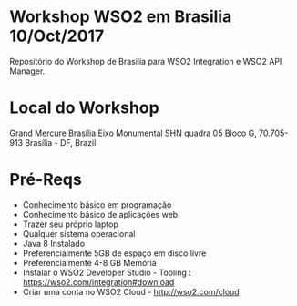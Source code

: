 # Workshop WSO2 em Brasilia 10/Oct/2017 
Repositório do Workshop de Brasilia para WSO2 Integration e WSO2 API Manager.

# Local do Workshop 
Grand Mercure Brasília Eixo Monumental
SHN quadra 05 Bloco G,
70.705-913 Brasília - DF,
Brazil

# Pré-Reqs
* Conhecimento básico em programação
* Conhecimento básico de aplicações web
* Trazer seu próprio laptop
* Qualquer sistema operacional
* Java 8 Instalado
* Preferencialmente 5GB de espaço em disco livre
* Preferencialmente 4-8 GB Memória
* Instalar o WSO2 Developer Studio - Tooling : https://wso2.com/integration#download
* Criar uma conta no WSO2 Cloud - http://wso2.com/cloud



